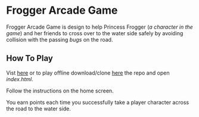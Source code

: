 # Frogger Arcade Game

Frogger Arcade Game is design to help Princess Frogger (_a character in the game_) and her friends to cross over to the water side safely by avoiding collision with the passing _bugs_ on the road.

## How To Play

Vist [here](https://sarscode.github.io/frogger-arcade-game/) or to play offline download/clone [here](https://github.com/sarscode/frogger-arcade-game) the repo and open _index.html_.

Follow the instructions on the home screen.

You earn points each time you successfully take a player character across the road to the water side.
